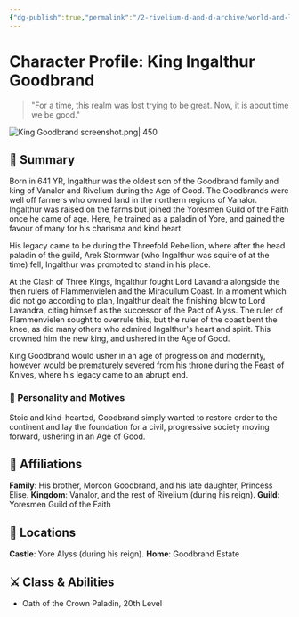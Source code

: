 ```yaml
---
{"dg-publish":true,"permalink":"/2-rivelium-d-and-d-archive/world-and-lore/characters/king-goodbrand/","created":"2025-06-21T10:15:06.621+02:00","updated":"2025-06-21T11:21:11.182+02:00"}
---
```


# Character Profile: King Ingalthur Goodbrand

> "For a time, this realm was lost trying to be great. Now, it is about time we be good."

![King Goodbrand screenshot.png| 450](/img/user/5%20%F0%9F%93%A6%20The%20Back%20Store/Images/King%20Goodbrand%20screenshot.png)
## 📃 Summary

Born in 641 YR, Ingalthur was the oldest son of the Goodbrand family and king of Vanalor and Rivelium during the Age of Good. The Goodbrands were well off farmers who owned land in the northern regions of Vanalor. Ingalthur was raised on the farms but joined the Yoresmen Guild of the Faith once he came of age. Here, he trained as a paladin of Yore, and gained the favour of many for his charisma and kind heart.

His legacy came to be during the Threefold Rebellion, where after the head paladin of the guild, Arek Stormwar (who Ingalthur was squire of at the time) fell, Ingalthur was promoted to stand in his place.

At the Clash of Three Kings, Ingalthur fought Lord Lavandra alongside the then rulers of Flammenvielen and the Miracullum Coast. In a moment which did not go according to plan, Ingalthur dealt the finishing blow to Lord Lavandra, citing himself as the successor of the Pact of Alyss. The ruler of Flammenvielen sought to overrule this, but the ruler of the coast bent the knee, as did many others who admired Ingalthur's heart and spirit. This crowned him the new king, and ushered in the Age of Good.

King Goodbrand would usher in an age of progression and modernity, however would be prematurely severed from his throne during the Feast of Knives, where his legacy came to an abrupt end.
### 🧠 Personality and Motives

Stoic and kind-hearted, Goodbrand simply wanted to restore order to the continent and lay the foundation for a civil, progressive society moving forward, ushering in an Age of Good.
## 🤝 Affiliations

**Family**: His brother, Morcon Goodbrand, and his late daughter, Princess Elise.
**Kingdom**: Vanalor, and the rest of Rivelium (during his reign).
**Guild**: Yoresmen Guild of the Faith
## 📌 Locations

**Castle**: Yore Alyss (during his reign).
**Home**: Goodbrand Estate
## ⚔️ Class & Abilities

- Oath of the Crown Paladin, 20th Level




